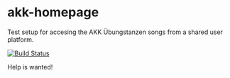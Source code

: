 # akk-homepage

Test setup for accesing the AKK Übungstanzen songs from a shared user platform.

[![Build Status](https://travis-ci.org/nils-braun/akk-homepage.svg?branch=master)](https://travis-ci.org/nils-braun/akk-homepage)

Help is wanted!
